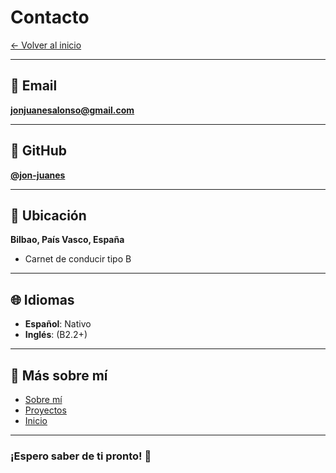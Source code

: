 # Contacto

[← Volver al inicio](index.md)

---

## 📧 Email

**jonjuanesalonso@gmail.com**

---

## 💼 GitHub

**[@jon-juanes](https://github.com/jon-juanes)**


---

## 📍 Ubicación

**Bilbao, País Vasco, España**

- Carnet de conducir tipo B

---


## 🌐 Idiomas

- **Español**: Nativo
- **Inglés**: (B2.2+)

---

## 🔗 Más sobre mí

- [Sobre mí](sobre-mi.md)
- [Proyectos](proyectos.md)
- [Inicio](index.md)

---

### ¡Espero saber de ti pronto! 🚀
